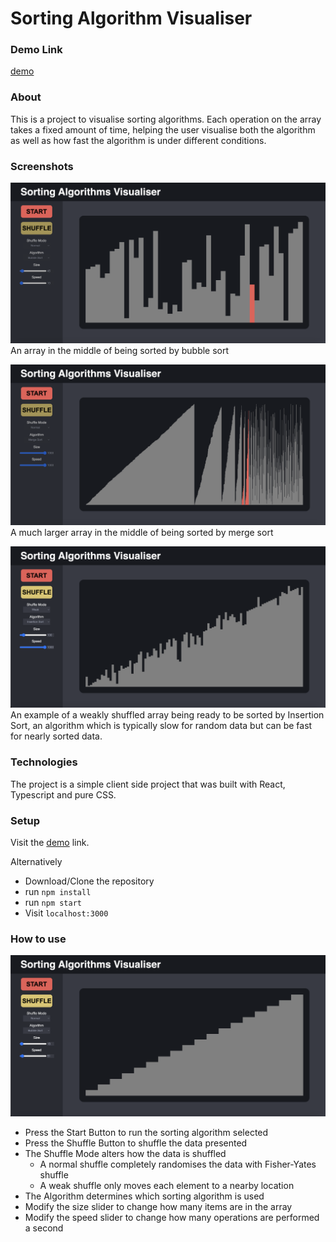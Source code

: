 # Sorting Algorithm Visualiser

### Demo Link
[demo](https://laviyre.github.io/sorting-algorithm-visual/)

### About
This is a project to visualise sorting algorithms. Each operation on the array takes a fixed amount of time, helping the
user visualise both the algorithm as well as how fast the algorithm is under different conditions.

### Screenshots

![Bubble Sort](./readme_img/bubble_sort.png)
An array in the middle of being sorted by bubble sort

![Merge Sort](./readme_img/merge_sort.png)
A much larger array in the middle of being sorted by merge sort

![Weakly Shuffled](./readme_img/weakly_shuffled.png)
An example of a weakly shuffled array being ready to be sorted by Insertion Sort, an algorithm which is typically slow for random data
but can be fast for nearly sorted data.

### Technologies
The project is a simple client side project that was built with React, Typescript and pure CSS.

### Setup
Visit the [demo](https://laviyre.github.io/sorting-algorithm-visual/) link.

Alternatively
- Download/Clone the repository
- run `npm install`
- run `npm start`
- Visit `localhost:3000`

### How to use

![Guide](./readme_img/project.png)

- Press the Start Button to run the sorting algorithm selected
- Press the Shuffle Button to shuffle the data presented
- The Shuffle Mode alters how the data is shuffled
    - A normal shuffle completely randomises the data with Fisher-Yates shuffle
    - A weak shuffle only moves each element to a nearby location
- The Algorithm determines which sorting algorithm is used
- Modify the size slider to change how many items are in the array
- Modify the speed slider to change how many operations are performed a second